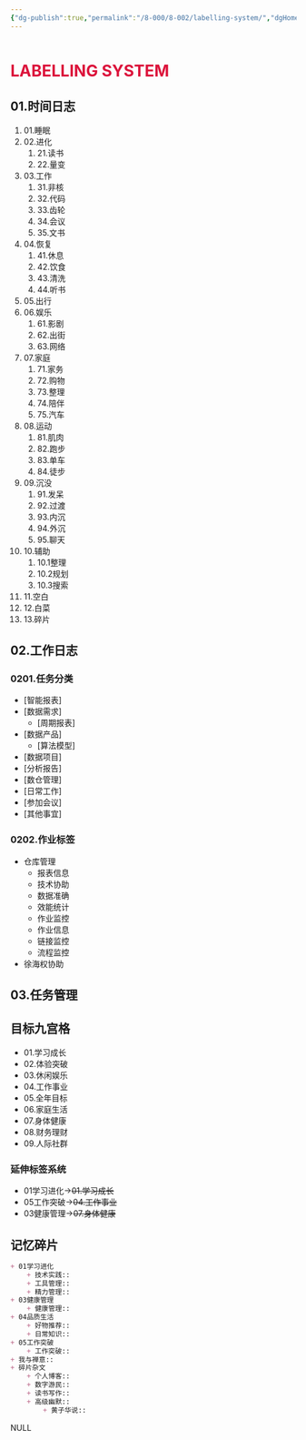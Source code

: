 ```yaml
---
{"dg-publish":true,"permalink":"/8-000/8-002/labelling-system/","dgHomeLink":true,"dgPassFrontmatter":false}
---
```



```toc
```

# <font color=#DC143C>LABELLING SYSTEM</font>

## 01.时间日志
1. 01.睡眠
2. 02.进化
    1. 21.读书
    2. 22.量变
3. 03.工作
    1. 31.非核
    2. 32.代码
    3. 33.齿轮
    4. 34.会议
    5. 35.文书
4. 04.恢复
    1. 41.休息
    2. 42.饮食
    3. 43.清洗
    4. 44.听书
5. 05.出行
6. 06.娱乐
    1. 61.影剧
    2. 62.出街
    3. 63.网络
7. 07.家庭
    1. 71.家务
    2. 72.购物
    3. 73.整理
    4. 74.陪伴
    5. 75.汽车
8. 08.运动
    1. 81.肌肉
    2. 82.跑步
    3. 83.单车
    4. 84.徒步
9. 09.沉没
    1. 91.发呆
    2. 92.过渡
    3. 93.内沉
    4. 94.外沉
    5. 95.聊天
10. 10.辅助
    1. 10.1整理
    2. 10.2规划
    3. 10.3搜索
11. 11.空白
12. 12.白菜
13. 13.碎片

## 02.工作日志
### 0201.任务分类
+ [智能报表]
+ [数据需求]
    + [周期报表]
+ [数据产品]
    + [算法模型]
+ [数据项目]
+ [分析报告]
+ [数仓管理]
+ [日常工作]
+ [参加会议]
+ [其他事宜]

### 0202.作业标签
+ 仓库管理
    + 报表信息
    + 技术协助
    + 数据准确
    + 效能统计
    + 作业监控
    + 作业信息
    + 链接监控
    + 流程监控
+ 徐海权协助

## 03.任务管理

## 目标九宫格
+ 01.学习成长
+ 02.体验突破
+ 03.休闲娱乐
+ 04.工作事业
+ 05.全年目标
+ 06.家庭生活
+ 07.身体健康
+ 08.财务理财
+ 09.人际社群

### 延伸标签系统
+ 01学习进化→~~01.学习成长~~
+ 05工作突破→~~04.工作事业~~
+ 03健康管理→~~07.身体健康~~

## 记忆碎片
```markdown
+ 01学习进化
    + 技术实践::
    + 工具管理::
    + 精力管理::
+ 03健康管理
    + 健康管理::
+ 04品质生活
    + 好物推荐::
    + 日常知识::
+ 05工作突破
    + 工作突破::
+ 我与禅意::
+ 碎片杂文
    + 个人博客::
    + 数字游民::
    + 读书写作::
    + 高级幽默::
        + 黄子华说::
```




NULL

























